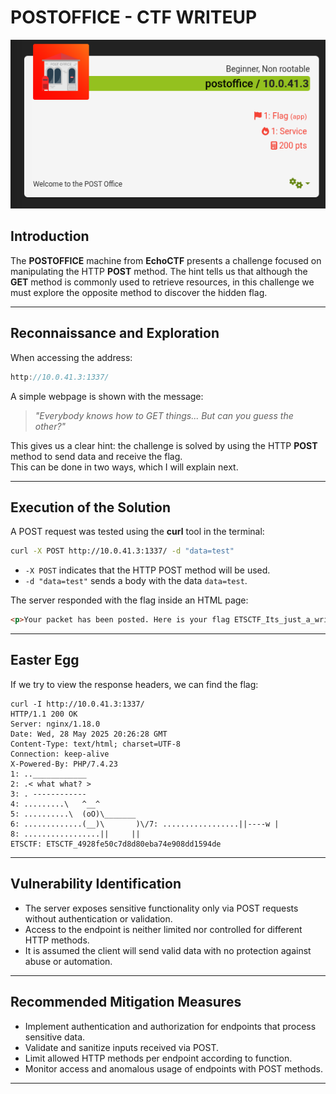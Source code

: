 
# POSTOFFICE - CTF WRITEUP

![post1](https://raw.githubusercontent.com/Juno0w0/echoCTF_Writeups/refs/heads/main/Writeups/POSTOFFICE/post1.png)

## Introduction

The **POSTOFFICE** machine from **EchoCTF** presents a challenge focused on manipulating the HTTP **POST** method. The hint tells us that although the **GET** method is commonly used to retrieve resources, in this challenge we must explore the opposite method to discover the hidden flag.

---

## Reconnaissance and Exploration

When accessing the address:

```cpp
http://10.0.41.3:1337/
```

A simple webpage is shown with the message:

> _"Everybody knows how to GET things... But can you guess the other?"_

This gives us a clear hint: the challenge is solved by using the HTTP **POST** method to send data and receive the flag.  
This can be done in two ways, which I will explain next.

---

## Execution of the Solution

A POST request was tested using the **curl** tool in the terminal:

```bash
curl -X POST http://10.0.41.3:1337/ -d "data=test"
```

- `-X POST` indicates that the HTTP POST method will be used.  
- `-d "data=test"` sends a body with the data `data=test`.

The server responded with the flag inside an HTML page:

```html
<p>Your packet has been posted. Here is your flag ETSCTF_Its_just_a_writeup_bro</p>
```

---

## Easter Egg

If we try to view the response headers, we can find the flag:

```http
curl -I http://10.0.41.3:1337/
HTTP/1.1 200 OK
Server: nginx/1.18.0
Date: Wed, 28 May 2025 20:26:28 GMT
Content-Type: text/html; charset=UTF-8
Connection: keep-alive
X-Powered-By: PHP/7.4.23
1: ..____________
2: .< what what? >
3: . ------------
4: .........\   ^__^
5: ..........\  (oO)\_______
6: .............(__)\       )\/7: .................||----w |
8: .................||     ||
ETSCTF: ETSCTF_4928fe50c7d8d80eba74e908dd1594de
```

---

## Vulnerability Identification

- The server exposes sensitive functionality only via POST requests without authentication or validation.  
- Access to the endpoint is neither limited nor controlled for different HTTP methods.  
- It is assumed the client will send valid data with no protection against abuse or automation.

---

## Recommended Mitigation Measures

- Implement authentication and authorization for endpoints that process sensitive data.  
- Validate and sanitize inputs received via POST.  
- Limit allowed HTTP methods per endpoint according to function.  
- Monitor access and anomalous usage of endpoints with POST methods.

---
